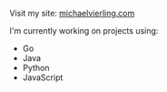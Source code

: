 Visit my site: [michaelvierling.com](https://michaelvierling.com/)

I'm currently working on projects using:
- Go
- Java
- Python
- JavaScript
